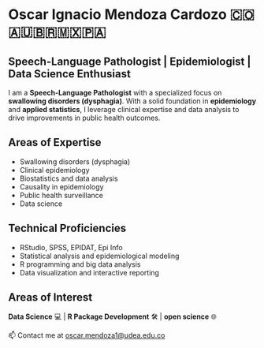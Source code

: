 
# Oscar Ignacio Mendoza Cardozo 🇨🇴🇦🇺🇧🇷🇲🇽🇵🇦

**Speech-Language Pathologist | Epidemiologist | Data Science Enthusiast**
---

I am a **Speech-Language Pathologist** with a specialized focus on **swallowing disorders (dysphagia)**. With a solid foundation in **epidemiology** and **applied statistics**, I leverage clinical expertise and data analysis to drive improvements in public health outcomes.

## Areas of Expertise

- Swallowing disorders (dysphagia)  
- Clinical epidemiology  
- Biostatistics and data analysis  
- Causality in epidemiology  
- Public health surveillance  
- Data science

## Technical Proficiencies

- RStudio, SPSS, EPIDAT, Epi Info  
- Statistical analysis and epidemiological modeling  
- R programming and big data analysis  
- Data visualization and interactive reporting
  
## Areas of Interest

**Data Science** 💻 | **R Package Development** 🛠️ | **open science** 🌐

📫 Contact me at    oscar.mendoza1@udea.edu.co 



